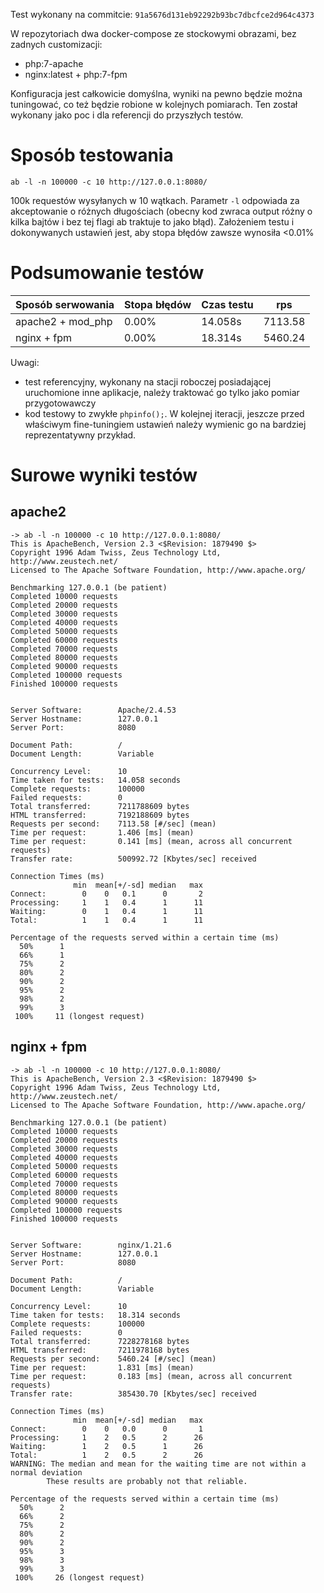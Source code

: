 Test wykonany na commitcie: `91a5676d131eb92292b93bc7dbcfce2d964c4373`

W repozytoriach dwa docker-compose ze stockowymi obrazami, bez zadnych customizacji:
- php:7-apache
- nginx:latest + php:7-fpm

Konfiguracja jest całkowicie domyślna, wyniki na pewno będzie można tuningować, co też będzie robione w kolejnych pomiarach.
Ten został wykonany jako poc i dla referencji do przyszłych testów.

# Sposób testowania
```
ab -l -n 100000 -c 10 http://127.0.0.1:8080/
```

100k requestów wysyłanych w 10 wątkach.
Parametr `-l` odpowiada za akceptowanie o różnych długościach (obecny kod zwraca output różny o kilka bajtów i bez tej flagi ab traktuje to jako błąd).
Założeniem testu i dokonywanych ustawień jest, aby stopa błędów zawsze wynosiła <0.01%

# Podsumowanie testów

| Sposób serwowania   | Stopa błędów | Czas testu | rps      |
| -----------------   | ------------ | ---------- | ---      |
| apache2 + mod\_php  | 0.00%        | 14.058s    | 7113.58  |
| nginx + fpm         | 0.00%        | 18.314s    | 5460.24  |

Uwagi:
- test referencyjny, wykonany na stacji roboczej posiadającej uruchomione inne aplikacje, należy traktować go tylko jako pomiar przygotowawczy
- kod testowy to zwykłe `phpinfo();`. W kolejnej iteracji, jeszcze przed właściwym fine-tuningiem ustawień należy wymienic go na bardziej reprezentatywny przykład.

# Surowe wyniki testów

## apache2

```
-> ab -l -n 100000 -c 10 http://127.0.0.1:8080/ 
This is ApacheBench, Version 2.3 <$Revision: 1879490 $>
Copyright 1996 Adam Twiss, Zeus Technology Ltd, http://www.zeustech.net/
Licensed to The Apache Software Foundation, http://www.apache.org/

Benchmarking 127.0.0.1 (be patient)
Completed 10000 requests
Completed 20000 requests
Completed 30000 requests
Completed 40000 requests
Completed 50000 requests
Completed 60000 requests
Completed 70000 requests
Completed 80000 requests
Completed 90000 requests
Completed 100000 requests
Finished 100000 requests


Server Software:        Apache/2.4.53
Server Hostname:        127.0.0.1
Server Port:            8080

Document Path:          /
Document Length:        Variable

Concurrency Level:      10
Time taken for tests:   14.058 seconds
Complete requests:      100000
Failed requests:        0
Total transferred:      7211788609 bytes
HTML transferred:       7192188609 bytes
Requests per second:    7113.58 [#/sec] (mean)
Time per request:       1.406 [ms] (mean)
Time per request:       0.141 [ms] (mean, across all concurrent requests)
Transfer rate:          500992.72 [Kbytes/sec] received

Connection Times (ms)
              min  mean[+/-sd] median   max
Connect:        0    0   0.1      0       2
Processing:     1    1   0.4      1      11
Waiting:        0    1   0.4      1      11
Total:          1    1   0.4      1      11

Percentage of the requests served within a certain time (ms)
  50%      1
  66%      1
  75%      2
  80%      2
  90%      2
  95%      2
  98%      2
  99%      3
 100%     11 (longest request)

```

## nginx + fpm

```
-> ab -l -n 100000 -c 10 http://127.0.0.1:8080/ 
This is ApacheBench, Version 2.3 <$Revision: 1879490 $>
Copyright 1996 Adam Twiss, Zeus Technology Ltd, http://www.zeustech.net/
Licensed to The Apache Software Foundation, http://www.apache.org/

Benchmarking 127.0.0.1 (be patient)
Completed 10000 requests
Completed 20000 requests
Completed 30000 requests
Completed 40000 requests
Completed 50000 requests
Completed 60000 requests
Completed 70000 requests
Completed 80000 requests
Completed 90000 requests
Completed 100000 requests
Finished 100000 requests


Server Software:        nginx/1.21.6
Server Hostname:        127.0.0.1
Server Port:            8080

Document Path:          /
Document Length:        Variable

Concurrency Level:      10
Time taken for tests:   18.314 seconds
Complete requests:      100000
Failed requests:        0
Total transferred:      7228278168 bytes
HTML transferred:       7211978168 bytes
Requests per second:    5460.24 [#/sec] (mean)
Time per request:       1.831 [ms] (mean)
Time per request:       0.183 [ms] (mean, across all concurrent requests)
Transfer rate:          385430.70 [Kbytes/sec] received

Connection Times (ms)
              min  mean[+/-sd] median   max
Connect:        0    0   0.0      0       1
Processing:     1    2   0.5      2      26
Waiting:        1    2   0.5      1      26
Total:          1    2   0.5      2      26
WARNING: The median and mean for the waiting time are not within a normal deviation
        These results are probably not that reliable.

Percentage of the requests served within a certain time (ms)
  50%      2
  66%      2
  75%      2
  80%      2
  90%      2
  95%      3
  98%      3
  99%      3
 100%     26 (longest request)
```
